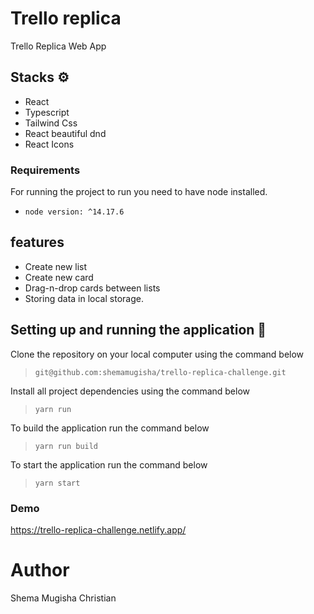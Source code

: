 # Trello replica

Trello Replica Web App

## Stacks ⚙︎

-   React
-   Typescript
-   Tailwind Css
-   React beautiful dnd
-   React Icons

### Requirements

For running the project to run you need to have node installed.

-   `node version: ^14.17.6`

## features

-   Create new list
-   Create new card
-   Drag-n-drop cards between lists
-   Storing data in local storage.

## Setting up and running the application 🔧

Clone the repository on your local computer using the command below

> `git@github.com:shemamugisha/trello-replica-challenge.git`

Install all project dependencies using the command below

> `yarn run`

To build the application run the command below

> `yarn run build`

To start the application run the command below

> `yarn start`

### Demo
https://trello-replica-challenge.netlify.app/

# Author

Shema Mugisha Christian
